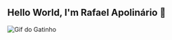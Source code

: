 <enter><h2> Hello World, I'm Rafael Apolinário 👋 </h2></enter>

![Gif do Gatinho](https://i.pinimg.com/originals/2b/cc/0e/2bcc0e11960ebe99ec2c4d402328a970.gif)



<!--
**RafaelApolinario90/RafaelApolinario90** is a ✨ _special_ ✨ repository because its `README.md` (this file) appears on your GitHub profile.

Here are some ideas to get you started:

- 🔭 I’m currently working on ...
- 🌱 I’m currently learning ...
- 👯 I’m looking to collaborate on ...
- 🤔 I’m looking for help with ...
- 💬 Ask me about ...
- 📫 How to reach me: ...
- 😄 Pronouns: ...
- ⚡ Fun fact: ...
-->
